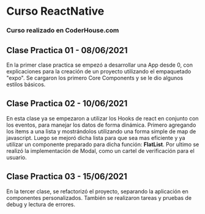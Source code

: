 # Curso ReactNative
### Curso realizado en CoderHouse.com

## Clase Practica 01 - 08/06/2021
En la primer clase practica se empezó a desarrollar una App desde 0, con explicaciones para la creación de un proyecto utilizando el empaquetado "expo".
Se cargaron los primero Core Components y se le dio algunos estilos básicos.

## Clase Practica 02 - 10/06/2021
En esta clase ya se empezaron a utilizar los Hooks de react en conjunto con los eventos, para manejar los datos de forma dinámica.
Primero agregando los items a una lista y mostrándolos utilizando una forma simple de map de javascript.
Luego se mejoró dicha lista para que sea mas eficiente y ya utilizar un componente preparado para dicha función: **FlatList**.
Por ultimo se realizó la implementación de Modal, como un cartel de verificación para el usuario.

## Clase Practica 03 - 15/06/2021
En la tercer clase, se refactorizó el proyecto, separando la aplicación en componentes personalizados.
También se realizaron tareas y pruebas de debug y lectura de errores.